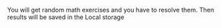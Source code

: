 You will get random math exercises and you have to resolve them.
Then results will be saved in the Local storage
